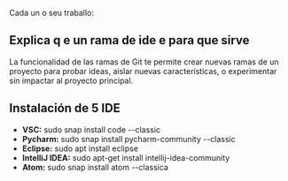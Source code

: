 Cada un o seu traballo:
## Explica q e un rama de ide e para que sirve
La funcionalidad de las ramas de Git te permite crear nuevas ramas de un proyecto para probar ideas, aislar nuevas características, o experimentar sin impactar al proyecto principal.

## Instalación de 5 IDE
- **VSC:**  sudo snap install code --classic
- **Pycharm:** sudo snap install pycharm-community --classic
- **Eclipse:** sudo apt install eclipse
- **IntelliJ IDEA:** sudo apt-get install intellij-idea-community
- **Atom:** sudo snap install atom --classica
